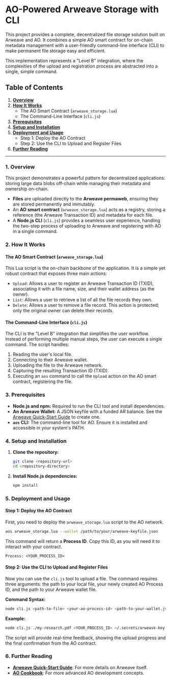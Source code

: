 # AO-Powered Arweave Storage with CLI

This project provides a complete, decentralized file storage solution built on Arweave and AO. It combines a simple AO smart contract for on-chain metadata management with a user-friendly command-line interface (CLI) to make permanent file storage easy and efficient.

This implementation represents a "Level B" integration, where the complexities of the upload and registration process are abstracted into a single, simple command.

## Table of Contents

1.  [**Overview**](#1-overview)
2.  [**How It Works**](#2-how-it-works)
    -   The AO Smart Contract (`arweave_storage.lua`)
    -   The Command-Line Interface (`cli.js`)
3.  [**Prerequisites**](#3-prerequisites)
4.  [**Setup and Installation**](#4-setup-and-installation)
5.  [**Deployment and Usage**](#5-deployment-and-usage)
    -   Step 1: Deploy the AO Contract
    -   Step 2: Use the CLI to Upload and Register Files
6.  [**Further Reading**](#6-further-reading)

---

### 1. Overview

This project demonstrates a powerful pattern for decentralized applications: storing large data blobs off-chain while managing their metadata and ownership on-chain.

-   **Files** are uploaded directly to the **Arweave permaweb**, ensuring they are stored permanently and immutably.
-   An **AO smart contract** (`arweave_storage.lua`) acts as a registry, storing a reference (the Arweave Transaction ID) and metadata for each file.
-   A **Node.js CLI** (`cli.js`) provides a seamless user experience, handling the two-step process of uploading to Arweave and registering with AO in a single command.

### 2. How It Works

#### The AO Smart Contract (`arweave_storage.lua`)

This Lua script is the on-chain backbone of the application. It is a simple yet robust contract that exposes three main actions:

-   `Upload`: Allows a user to register an Arweave Transaction ID (TXID), associating it with a file name, size, and their wallet address (as the owner).
-   `List`: Allows a user to retrieve a list of all the file records they own.
-   `Delete`: Allows a user to remove a file record. This action is protected; only the original owner can delete their records.

#### The Command-Line Interface (`cli.js`)

The CLI is the "Level B" integration that simplifies the user workflow. Instead of performing multiple manual steps, the user can execute a single command. The script handles:

1.  Reading the user's local file.
2.  Connecting to their Arweave wallet.
3.  Uploading the file to the Arweave network.
4.  Capturing the resulting Transaction ID (TXID).
5.  Executing an `aos` command to call the `Upload` action on the AO smart contract, registering the file.

### 3. Prerequisites

-   **Node.js and npm:** Required to run the CLI tool and install dependencies.
-   **An Arweave Wallet:** A JSON keyfile with a funded AR balance. See the [Arweave Quick-Start Guide](./arweave-quick-start.md) to create one.
-   **`aos` CLI:** The command-line tool for AO. Ensure it is installed and accessible in your system's PATH.

### 4. Setup and Installation

1.  **Clone the repository:**
    ```bash
    git clone <repository-url>
    cd <repository-directory>
    ```

2.  **Install Node.js dependencies:**
    ```bash
    npm install
    ```

### 5. Deployment and Usage

#### Step 1: Deploy the AO Contract

First, you need to deploy the `arweave_storage.lua` script to the AO network.

```bash
aos arweave_storage.lua --wallet /path/to/your/arweave-keyfile.json
```

This command will return a **Process ID**. Copy this ID, as you will need it to interact with your contract.

`Process: <YOUR_PROCESS_ID>`

#### Step 2: Use the CLI to Upload and Register Files

Now you can use the `cli.js` tool to upload a file. The command requires three arguments: the path to your local file, your newly created AO Process ID, and the path to your Arweave wallet file.

**Command Syntax:**

```bash
node cli.js <path-to-file> <your-ao-process-id> <path-to-your-wallet.json>
```

**Example:**

```bash
node cli.js ./my-research.pdf <YOUR_PROCESS_ID> ~/.secrets/arweave-key.json
```

The script will provide real-time feedback, showing the upload progress and the final confirmation from the AO contract.

### 6. Further Reading

-   [**Arweave Quick-Start Guide**](./arweave-quick-start.md): For more details on Arweave itself.
-   [**AO Cookbook**](https://ao-cookbook.g8way.io/): For more advanced AO development concepts.